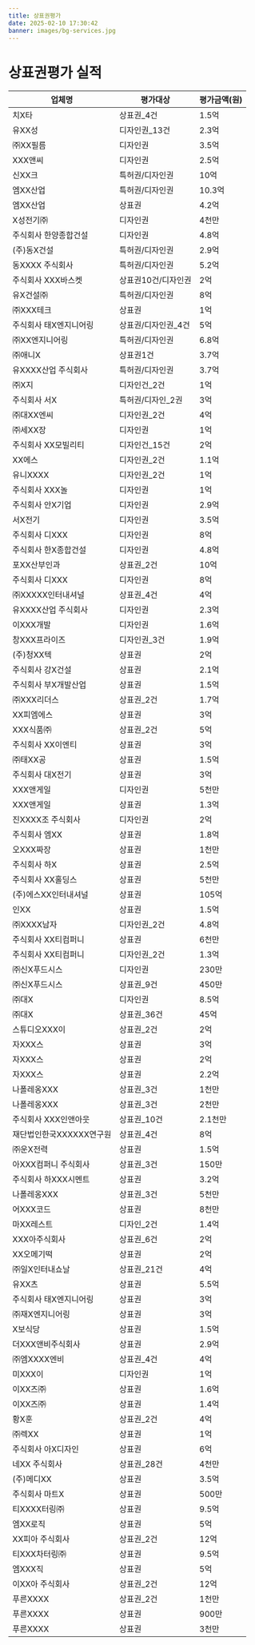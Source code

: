 ```yaml
---
title: 상표권평가
date: 2025-02-10 17:30:42
banner: images/bg-services.jpg
---
```


# 상표권평가 실적

<table>
  <thead>
    <tr>
      <th>업체명</th>
      <th>평가대상</th>
      <th>평가금액(원)</th>
    </tr>
  </thead>
  <tbody>
    <tr>
      <td>치X타</td>
      <td>상표권_4건</td>
      <td>1.5억</td>
    </tr>
    <tr>
      <td>유XX성</td>
      <td>디자인권_13건</td>
      <td>2.3억</td>
    </tr>
    <tr>
      <td>㈜XX필름</td>
      <td>디자인권</td>
      <td>3.5억</td>
    </tr>
    <tr>
      <td>XXX앤씨</td>
      <td>디자인권</td>
      <td>2.5억</td>
    </tr>
    <tr>
      <td>신XX크</td>
      <td>특허권/디자인권</td>
      <td>10억</td>
    </tr>
    <tr>
      <td>엠XX산업</td>
      <td>특허권/디자인권</td>
      <td>10.3억</td>
    </tr>
    <tr>
      <td>엠XX산업</td>
      <td>상표권</td>
      <td>4.2억</td>
    </tr>
    <tr>
      <td>X성전기㈜</td>
      <td>디자인권</td>
      <td>4천만</td>
    </tr>
    <tr>
      <td>주식회사 한양종합건설</td>
      <td>디자인권</td>
      <td>4.8억</td>
    </tr>
    <tr>
      <td>(주)동X건설</td>
      <td>특허권/디자인권</td>
      <td>2.9억</td>
    </tr>
    <tr>
      <td>동XXXX 주식회사</td>
      <td>특허권/디자인권</td>
      <td>5.2억</td>
    </tr>
    <tr>
      <td>주식회사 XXX바스켓</td>
      <td>상표권10건/디자인권</td>
      <td>2억</td>
    </tr>
    <tr>
      <td>유X건설㈜</td>
      <td>특허권/디자인권</td>
      <td>8억</td>
    </tr>
    <tr>
      <td>㈜XXX테크</td>
      <td>상표권</td>
      <td>1억</td>
    </tr>
    <tr>
      <td>주식회사 태X엔지니어링</td>
      <td>상표권/디자인권_4건</td>
      <td>5억</td>
    </tr>
    <tr>
      <td>㈜XX엔지니어링</td>
      <td>특허권/디자인권</td>
      <td>6.8억</td>
    </tr>
    <tr>
      <td>㈜애니X</td>
      <td>상표권1건</td>
      <td>3.7억</td>
    </tr>
    <tr>
      <td>유XXXX산업 주식회사 </td>
      <td>특허권/디자인권</td>
      <td>3.7억</td>
    </tr>
    <tr>
      <td>㈜X지</td>
      <td>디자인건_2건</td>
      <td>1억</td>
    </tr>
    <tr>
      <td>주식회사 서X</td>
      <td>특허권/디자인_2권</td>
      <td>3억</td>
    </tr>
    <tr>
      <td>㈜대XX엔씨</td>
      <td>디자인권_2건</td>
      <td>4억</td>
    </tr>
    <tr>
      <td>㈜세XX장</td>
      <td>디자인권</td>
      <td>1억</td>
    </tr>
    <tr>
      <td>주식회사 XX모빌리티</td>
      <td>디자인건_15건</td>
      <td>2억</td>
    </tr>
    <tr>
      <td>XX에스</td>
      <td>디자인권_2건</td>
      <td>1.1억</td>
    </tr>
    <tr>
      <td>유니XXXX</td>
      <td>디자인권_2건</td>
      <td>1억</td>
    </tr>
    <tr>
      <td>주식회사 XXX놀</td>
      <td>디자인권</td>
      <td>1억</td>
    </tr>
    <tr>
      <td>주식회사 안X기업</td>
      <td>디자인권</td>
      <td>2.9억</td>
    </tr>
    <tr>
      <td>서X전기</td>
      <td>디자인권</td>
      <td>3.5억</td>
    </tr>
    <tr>
      <td>주식회사 디XXX</td>
      <td>디자인권</td>
      <td>8억</td>
    </tr>
    <tr>
      <td>주식회사 한X종합건설</td>
      <td>디자인권</td>
      <td>4.8억</td>
    </tr>
    <tr>
      <td>포XX산부인과</td>
      <td>상표권_2건</td>
      <td>10억</td>
    </tr>
    <tr>
      <td>주식회사 디XXX</td>
      <td>디자인권</td>
      <td>8억</td>
    </tr>
    <tr>
      <td>㈜XXXXX인터내셔널</td>
      <td>상표권_4건</td>
      <td>4억</td>
    </tr>
    <tr>
      <td>유XXXX산업 주식회사 </td>
      <td>디자인권</td>
      <td>2.3억</td>
    </tr>
    <tr>
      <td>이XXX개발</td>
      <td>디자인권</td>
      <td>1.6억</td>
    </tr>
    <tr>
      <td>창XXX프라이즈</td>
      <td>디자인권_3건</td>
      <td>1.9억</td>
    </tr>
    <tr>
      <td>(주)청XX텍</td>
      <td>상표권</td>
      <td>2억</td>
    </tr>
    <tr>
      <td>주식회사 강X건설</td>
      <td>상표권</td>
      <td>2.1억</td>
    </tr>
    <tr>
      <td>주식회사 부X개발산업</td>
      <td>상표권</td>
      <td>1.5억</td>
    </tr>
    <tr>
      <td>㈜XXX리더스</td>
      <td>상표권_2건</td>
      <td>1.7억</td>
    </tr>
    <tr>
      <td>XX피엠에스</td>
      <td>상표권</td>
      <td>3억</td>
    </tr>
    <tr>
      <td>XXX식품㈜</td>
      <td>상표권_2건</td>
      <td>5억</td>
    </tr>
    <tr>
      <td>주식회사 XX이엔티</td>
      <td>상표권</td>
      <td>3억</td>
    </tr>
    <tr>
      <td>㈜태XX공</td>
      <td>상표권</td>
      <td>1.5억</td>
    </tr>
    <tr>
      <td>주식회사 대X전기</td>
      <td>상표권</td>
      <td>3억</td>
    </tr>
    <tr>
      <td>XXX앤게일</td>
      <td>디자인권</td>
      <td>5천만</td>
    </tr>
    <tr>
      <td>XXX앤게일</td>
      <td>상표권</td>
      <td>1.3억</td>
    </tr>
    <tr>
      <td>진XXXX조 주식회사</td>
      <td>디자인권</td>
      <td>2억</td>
    </tr>
    <tr>
      <td>주식회사 엠XX</td>
      <td>상표권</td>
      <td>1.8억</td>
    </tr>
    <tr>
      <td>오XXX짜장</td>
      <td>상표권</td>
      <td>1천만</td>
    </tr>
    <tr>
      <td>주식회사 하X</td>
      <td>상표권</td>
      <td>2.5억</td>
    </tr>
    <tr>
      <td>주식회사 XX홀딩스</td>
      <td>상표권</td>
      <td>5천만</td>
    </tr>
    <tr>
      <td>(주)에스XX인터내셔널</td>
      <td>상표권</td>
      <td>105억</td>
    </tr>
    <tr>
      <td>인XX</td>
      <td>상표권</td>
      <td>1.5억</td>
    </tr>
    <tr>
      <td>㈜XXXX남자</td>
      <td>디자인권_2건</td>
      <td>4.8억</td>
    </tr>
    <tr>
      <td>주식회사 XX티컴퍼니</td>
      <td>상표권</td>
      <td>6천만</td>
    </tr>
    <tr>
      <td>주식회사 XX티컴퍼니</td>
      <td>디자인권_2건</td>
      <td>1.3억</td>
    </tr>
    <tr>
      <td>㈜신X푸드시스</td>
      <td>디자인권</td>
      <td>230만</td>
    </tr>
    <tr>
      <td>㈜신X푸드시스</td>
      <td>상표권_9건</td>
      <td>450만</td>
    </tr>
    <tr>
      <td>㈜대X</td>
      <td>디자인권</td>
      <td>8.5억</td>
    </tr>
    <tr>
      <td>㈜대X</td>
      <td>상표권_36건</td>
      <td>45억</td>
    </tr>
    <tr>
      <td>스튜디오XXX이</td>
      <td>상표권_2건</td>
      <td>2억</td>
    </tr>
    <tr>
      <td>자XXX스</td>
      <td>상표권</td>
      <td>3억</td>
    </tr>
    <tr>
      <td>자XXX스</td>
      <td>상표권</td>
      <td>2억</td>
    </tr>
    <tr>
      <td>자XXX스</td>
      <td>상표권</td>
      <td>2.2억</td>
    </tr>
    <tr>
      <td>나폴레옹XXX</td>
      <td>상표권_3건</td>
      <td>1천만</td>
    </tr>
    <tr>
      <td>나폴레옹XXX</td>
      <td>상표권_3건</td>
      <td>2천만</td>
    </tr>
    <tr>
      <td>주식회사 XXX인앤아웃</td>
      <td>상표권_10건</td>
      <td>2.1천만</td>
    </tr>
    <tr>
      <td>재단법인한국XXXXXX연구원</td>
      <td>상표권_4건</td>
      <td>8억</td>
    </tr>
    <tr>
      <td>㈜운X전력</td>
      <td>상표권</td>
      <td>1.5억</td>
    </tr>
    <tr>
      <td>아XXX컴퍼니 주식회사</td>
      <td>상표권_3건</td>
      <td>150만</td>
    </tr>
    <tr>
      <td>주식회사 하XXX시멘트</td>
      <td>상표권</td>
      <td>3.2억</td>
    </tr>
    <tr>
      <td>나폴레옹XXX</td>
      <td>상표권_3건 </td>
      <td>5천만</td>
    </tr>
    <tr>
      <td>어XXX코드</td>
      <td>상표권</td>
      <td>8천만</td>
    </tr>
    <tr>
      <td>마XX레스트</td>
      <td>디자인_2건</td>
      <td>1.4억</td>
    </tr>
    <tr>
      <td>XXX아주식회사</td>
      <td>상표권_6건</td>
      <td>2억</td>
    </tr>
    <tr>
      <td>XX오메기떡</td>
      <td>상표권</td>
      <td>2억</td>
    </tr>
    <tr>
      <td>㈜일X인터내쇼날</td>
      <td>상표권_21건</td>
      <td>4억</td>
    </tr>
    <tr>
      <td>유XX츠</td>
      <td>상표권</td>
      <td>5.5억</td>
    </tr>
    <tr>
      <td>주식회사 태X엔지니어링</td>
      <td>상표권</td>
      <td>3억</td>
    </tr>
    <tr>
      <td>㈜재X엔지니어링</td>
      <td>상표권</td>
      <td>3억</td>
    </tr>
    <tr>
      <td>X보식당</td>
      <td>상표권</td>
      <td>1.5억</td>
    </tr>
    <tr>
      <td>더XXX앤비주식회사</td>
      <td>상표권</td>
      <td>2.9억</td>
    </tr>
    <tr>
      <td>㈜엠XXXX엔비</td>
      <td>상표권_4건</td>
      <td>4억 </td>
    </tr>
    <tr>
      <td>미XXX이</td>
      <td>디자인권</td>
      <td>1억 </td>
    </tr>
    <tr>
      <td>이XX즈㈜</td>
      <td>상표권</td>
      <td>1.6억</td>
    </tr>
    <tr>
      <td>이XX즈㈜</td>
      <td>상표권</td>
      <td>1.4억</td>
    </tr>
    <tr>
      <td>황X훈</td>
      <td>상표권_2건</td>
      <td>4억</td>
    </tr>
    <tr>
      <td>㈜렉XX</td>
      <td>상표권</td>
      <td>1억</td>
    </tr>
    <tr>
      <td>주식회사 아X디자인</td>
      <td>상표권</td>
      <td>6억</td>
    </tr>
    <tr>
      <td>네XX 주식회사</td>
      <td>상표권_28건</td>
      <td>4천만</td>
    </tr>
    <tr>
      <td>(주)메디XX</td>
      <td>상표권</td>
      <td>3.5억</td>
    </tr>
    <tr>
      <td>주식회사 마트X</td>
      <td>상표권</td>
      <td>500만</td>
    </tr>
    <tr>
      <td>티XXXX터링㈜</td>
      <td>상표권</td>
      <td>9.5억</td>
    </tr>
    <tr>
      <td>엠XX로직</td>
      <td>상표권</td>
      <td>5억</td>
    </tr>
    <tr>
      <td>XX피아 주식회사</td>
      <td>상표권_2건</td>
      <td>12억</td>
    </tr>
    <tr>
      <td>티XXX차터링㈜</td>
      <td>상표권</td>
      <td>9.5억</td>
    </tr>
    <tr>
      <td>엠XXX직</td>
      <td>상표권</td>
      <td>5억</td>
    </tr>
    <tr>
      <td>이XX아 주식회사</td>
      <td>상표권_2건</td>
      <td>12억</td>
    </tr>
    <tr>
      <td>푸른XXXX</td>
      <td>상표권_2건</td>
      <td>1천만</td>
    </tr>
    <tr>
      <td>푸른XXXX</td>
      <td>상표권</td>
      <td>900만</td>
    </tr>
    <tr>
      <td>푸른XXXX</td>
      <td>상표권</td>
      <td>3천만</td>
    </tr>
  </tbody>
</table>